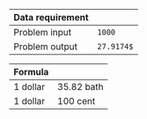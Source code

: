 |Data requirement||
|---|---|
|Problem input|`1000`|
|Problem output|`27.9174$`|

|Formula||
|---|---|
|1 dollar | 35.82 bath|
|1 dollar | 100 cent|